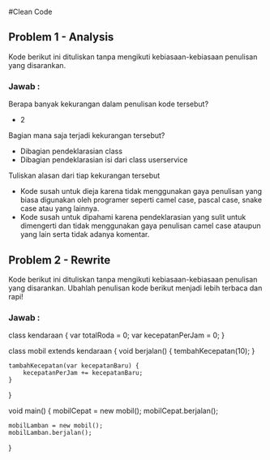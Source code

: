 #Clean Code
## Problem 1 - Analysis
Kode berikut ini dituliskan tanpa mengikuti kebiasaan-kebiasaan penulisan yang disarankan.


### Jawab :
Berapa banyak kekurangan dalam penulisan kode tersebut?
- 2

Bagian mana saja terjadi kekurangan tersebut?
- Dibagian pendeklarasian class
- Dibagian pendeklarasian isi dari class userservice

Tuliskan alasan dari tiap kekurangan tersebut
- Kode susah untuk dieja karena tidak menggunakan gaya penulisan yang biasa digunakan oleh programer seperti camel case, pascal case, snake case atau yang lainnya.
- Kode susah untuk dipahami karena pendeklarasian yang sulit untuk dimengerti dan tidak menggunakan gaya penulisan camel case ataupun yang lain serta tidak adanya komentar.

##  Problem 2 - Rewrite
Kode berikut ini dituliskan tanpa mengikuti kebiasaan-kebiasaan penulisan yang disarankan.
Ubahlah penulisan kode berikut menjadi lebih terbaca dan rapi!


### Jawab :
class kendaraan {
    var totalRoda = 0;
    var kecepatanPerJam = 0;
}

class mobil extends kendaraan {
    void berjalan() {
        tembahKecepatan(10);
    }

    tambahKecepatan(var kecepatanBaru) {
        kecepatanPerJam += kecepatanBaru;
    }
}

void main() {
    mobilCepat = new mobil();
    mobilCepat.berjalan();

    mobilLamban = new mobil();
    mobilLamban.berjalan();
}